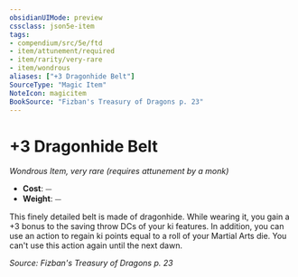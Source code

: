 ```yaml
---
obsidianUIMode: preview
cssclass: json5e-item
tags:
- compendium/src/5e/ftd
- item/attunement/required
- item/rarity/very-rare
- item/wondrous
aliases: ["+3 Dragonhide Belt"]
SourceType: "Magic Item"
NoteIcon: magicitem
BookSource: "Fizban's Treasury of Dragons p. 23"
---
```

# +3 Dragonhide Belt
*Wondrous Item, very rare (requires attunement by a monk)*  

- **Cost**: ⏤
- **Weight**: ⏤

This finely detailed belt is made of dragonhide. While wearing it, you gain a +3 bonus to the saving throw DCs of your ki features. In addition, you can use an action to regain ki points equal to a roll of your Martial Arts die. You can't use this action again until the next dawn.

*Source: Fizban's Treasury of Dragons p. 23*
